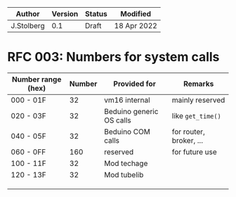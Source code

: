 | Author              | Version | Status   | Modified    |
| ------------------- | ------- | -------- | ----------- |
| J.Stolberg          | 0.1     | Draft    | 18 Apr 2022 |



# RFC 003: Numbers for system calls



| Number range (hex) | Number | Provided for             | Remarks                 |
| ------------------ | ------ | ------------------------ | ----------------------- |
| 000 - 01F          | 32     | vm16 internal            | mainly reserved         |
| 020 - 03F          | 32     | Beduino generic OS calls | like `get_time()`       |
| 040 - 05F          | 32     | Beduino COM calls        | for router, broker, ... |
| 060 - 0FF          | 160    | reserved                 | for future use          |
| 100 - 11F          | 32     | Mod techage              |                         |
| 120 - 13F          | 32     | Mod tubelib              |                         |
|                    |        |                          |                         |
|                    |        |                          |                         |
|                    |        |                          |                         |


